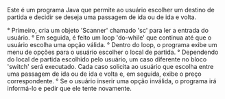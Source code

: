 Este é um programa Java que permite ao usuário escolher um destino de partida e decidir se deseja uma passagem de ida ou de ida e volta. 

° Primeiro, cria um objeto 'Scanner' chamado 'sc' para ler a entrada do usuário.
° Em seguida, é feito um loop 'do-while' que continua até que o usuário escolha uma opção válida.
° Dentro do loop, o programa exibe um menu de opções para o usuário escolher o local de partida.
° Dependendo do local de partida escolhido pelo usuário, um caso diferente no bloco 'switch' será executado. Cada caso solicita ao usuário que escolha entre uma passagem de ida ou de ida e volta e, em seguida, exibe o preço correspondente.
° Se o usuário inserir uma opção inválida, o programa irá informá-lo e pedir que ele tente novamente.
